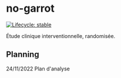 # no-garrot

<!-- badges: start -->
  [![Lifecycle: stable](https://img.shields.io/badge/lifecycle-stable-brightgreen.svg)](https://lifecycle.r-lib.org/articles/stages.html#stable)
<!-- badges: end -->

Étude clinique interventionnelle, randomisée.

## Planning

24/11/2022 Plan d'analyse
